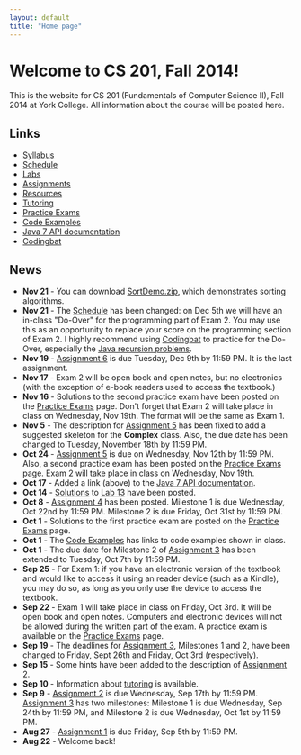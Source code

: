 ```yaml
---
layout: default
title: "Home page"
---
```


# Welcome to CS 201, Fall 2014!

This is the website for CS 201 (Fundamentals of Computer Science II), Fall 2014 at York College. All information about the
course will be posted here.

## Links

* [Syllabus](syllabus.html)
* [Schedule](schedule.html)
* [Labs](labs/index.html)
* [Assignments](assign/index.html)
* [Resources](resources/index.html)
* [Tutoring](tutoring.html)
* [Practice Exams](practice/index.html)
* [Code Examples](examples/index.html)
* [Java 7 API documentation](http://docs.oracle.com/javase/7/docs/api/)
* [Codingbat](http://codingbat.com)

## News

* **Nov 21** - You can download [SortDemo.zip](lectures/SortDemo.zip), which demonstrates sorting algorithms.
* **Nov 21** - The [Schedule](schedule.html) has been changed: on Dec 5th we will have an in-class "Do-Over" for the programming part of Exam 2.  You may use this as an opportunity to replace your score on the programming section of Exam 2.  I highly recommend using [Codingbat](http://codingbat.com) to practice for the Do-Over, especially the [Java recursion problems](http://codingbat.com/java/Recursion-1).
* **Nov 19** - [Assignment 6](assign/assign06.html) is due Tuesday, Dec 9th by 11:59 PM.  It is the last assignment.
* **Nov 17** - Exam 2 will be open book and open notes, but no electronics (with the exception of e-book readers used to access the textbook.)
* **Nov 16** - Solutions to the second practice exam have been posted on the [Practice Exams](practice/index.html) page.  Don't forget that Exam 2 will take place in class on Wednesday, Nov 19th. The format will be the same as Exam 1.
* **Nov 5** - The description for [Assignment 5](assign/assign05.html) has been fixed to add a suggested skeleton for the **Complex** class.  Also, the due date has been changed to Tuesday, November 18th by 11:59 PM.
* **Oct 24** - [Assignment 5](assign/assign05.html) is due on Wednesday, Nov 12th by 11:59 PM.  Also, a second practice exam has been posted on the [Practice Exams](practice/index.html) page.  Exam 2 will take place in class on Wednesday, Nov 19th.
* **Oct 17** - Added a link (above) to the [Java 7 API documentation](http://docs.oracle.com/javase/7/docs/api/).
* **Oct 14** - [Solutions](labs/lab13soln.pdf) to [Lab 13](labs/lab13.html) have been posted.
* **Oct 8** - [Assignment 4](assign/assign04.html) has been posted.  Milestone 1 is due Wednesday, Oct 22nd by 11:59 PM.  Milestone 2 is due Friday, Oct 31st by 11:59 PM.
* **Oct 1** - Solutions to the first practice exam are posted on the [Practice Exams](practice/index.html) page.
* **Oct 1** - The [Code Examples](examples/index.html) has links to code examples shown in class.
* **Oct 1** - The due date for Milestone 2 of [Assignment 3](assign/assign03.html) has been extended to Tuesday, Oct 7th by 11:59 PM.
* **Sep 25** - For Exam 1: if you have an electronic version of the textbook and would like to access it using an reader device (such as a Kindle), you may do so, as long as you only use the device to access the textbook.
* **Sep 22** - Exam 1 will take place in class on Friday, Oct 3rd.  It will be open book and open notes.  Computers and electronic devices will not be allowed during the written part of the exam.  A practice exam is available on the [Practice Exams](practice/index.html) page.
* **Sep 19** - The deadlines for [Assignment 3](assign/assign03.html), Milestones 1 and 2, have been changed to Friday, Sept 26th and Friday, Oct 3rd (respectively).
* **Sep 15** - Some hints have been added to the description of [Assignment 2](assign/assign02.html).
* **Sep 10** - Information about [tutoring](tutoring.html) is available.
* **Sep 9** - [Assignment 2](assign/assign02.html) is due Wednesday, Sep 17th by 11:59 PM.  [Assignment 3](assign/assign03.html) has two milestones: Milestone 1 is due Wednesday, Sep 24th by 11:59 PM, and Milestone 2 is due Wednesday, Oct 1st by 11:59 PM.
* **Aug 27** - [Assignment 1](assign/assign01.html) is due Friday, Sep 5th by 11:59 PM.
* **Aug 22** - Welcome back!
